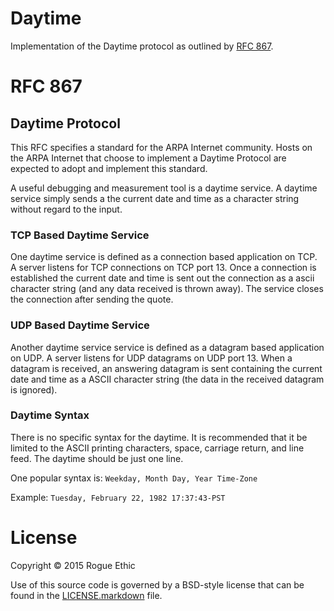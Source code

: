 # Daytime

Implementation of the Daytime protocol as outlined by [RFC 867](https://tools.ietf.org/html/rfc867).

# RFC 867

## Daytime Protocol

This RFC specifies a standard for the ARPA Internet community.  Hosts on the ARPA Internet that choose to implement a Daytime Protocol are expected to adopt and implement this standard.

A useful debugging and measurement tool is a daytime service. A daytime service simply sends a the current date and time as a character string without regard to the input.

### TCP Based Daytime Service

One daytime service is defined as a connection based application on TCP.  A server listens for TCP connections on TCP port 13.  Once a connection is established the current date and time is sent out the connection as a ascii character string (and any data received is thrown away).  The service closes the connection after sending the quote.

### UDP Based Daytime Service

Another daytime service service is defined as a datagram based application on UDP.  A server listens for UDP datagrams on UDP port 13.  When a datagram is received, an answering datagram is sent containing the current date and time as a ASCII character string (the data in the received datagram is ignored).

### Daytime Syntax

There is no specific syntax for the daytime.  It is recommended that it be limited to the ASCII printing characters, space, carriage return, and line feed.  The daytime should be just one line.

One popular syntax is: `Weekday, Month Day, Year Time-Zone`

Example: `Tuesday, February 22, 1982 17:37:43-PST`

# License

Copyright © 2015 Rogue Ethic

Use of this source code is governed by a BSD-style license that can be found in the [LICENSE.markdown](LICENSE.markdown) file.
